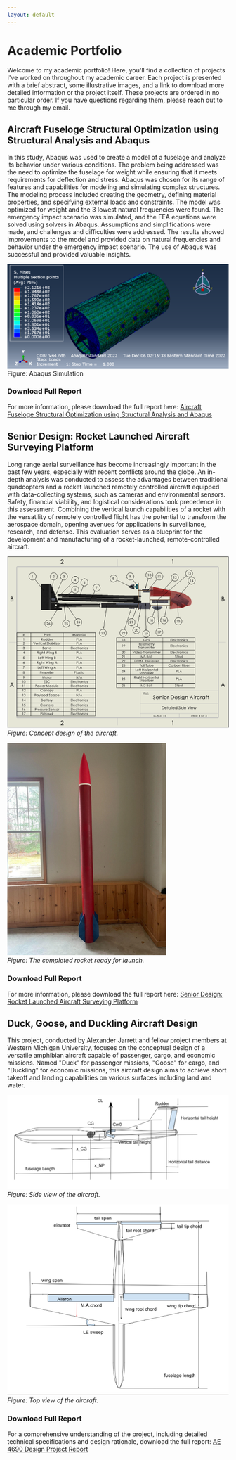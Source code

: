 ```yaml
---
layout: default
---
```


# Academic Portfolio
Welcome to my academic portfolio! Here, you'll find a collection of projects I've worked on throughout my academic career. Each project is presented with a brief abstract, some illustrative images, and a link to download more detailed information or the project itself. These projects are ordered in no particular order. If you have questions regarding them, please reach out to me through my email.

## Aircraft Fuseloge Structural Optimization using Structural Analysis and Abaqus
In this study, Abaqus was used to create a model of a fuselage and analyze its behavior under 
various conditions. The problem being addressed was the need to optimize the fuselage for weight 
while ensuring that it meets requirements for deflection and stress. Abaqus was chosen for its range 
of features and capabilities for modeling and simulating complex structures. The modeling process 
included creating the geometry, defining material properties, and specifying external loads and 
constraints. The model was optimized for weight and the 3 lowest natural frequencies were found. 
The emergency impact scenario was simulated, and the FEA equations were solved using solvers 
in Abaqus. Assumptions and simplifications were made, and challenges and difficulties were 
addressed. The results showed improvements to the model and provided data on natural 
frequencies and behavior under the emergency impact scenario. The use of Abaqus was successful 
and provided valuable insights.

![Project 1 Image](/assets/images/project_1_image.PNG)
Figure: Abaqus Simulation

### Download Full Report
For more information, please download the full report here: [Aircraft Fuseloge Structural Optimization using Structural Analysis and Abaqus](/assets/docs/AE4630_AbaqusProject.pdf)

## Senior Design: Rocket Launched Aircraft Surveying Platform
Long range aerial surveillance has become increasingly important in the past few years, especially with recent conflicts around the globe. An in-depth analysis was conducted to assess the advantages between traditional quadcopters and a rocket launched remotely controlled aircraft equipped with data-collecting systems, such as cameras and environmental sensors. Safety, financial viability, and logistical considerations took precedence in this assessment. Combining the vertical launch capabilities of a rocket with the versatility of remotely controlled flight has the potential to transform the aerospace domain, opening avenues for applications in surveillance, research, and defense. This evaluation serves as a blueprint for the development and manufacturing of a rocket-launched, remote-controlled aircraft.

![Project 2.1 Image](/assets/images/project_2_image_1.PNG)  
*Figure: Concept design of the aircraft.*

![Project 2.2 Image](/assets/images/project_2_image_2.PNG)  
*Figure: The completed rocket ready for launch.*

### Download Full Report
For more information, please download the full report here: [Senior Design: Rocket Launched Aircraft Surveying Platform](/assets/docs/Senior%20design%20report.pdf)

## Duck, Goose, and Duckling Aircraft Design
This project, conducted by Alexander Jarrett and fellow project members at Western Michigan University, focuses on the conceptual design of a versatile amphibian aircraft capable of passenger, cargo, and economic missions. Named "Duck" for passenger missions, "Goose" for cargo, and "Duckling" for economic missions, this aircraft design aims to achieve short takeoff and landing capabilities on various surfaces including land and water.

![Project 3.1 Image](/assets/images/Duck_C_Design_Side.PNG)  
*Figure: Side view of the aircraft.*

![Project 3.2 Image](/assets/images/Duck_C_Design_Top.PNG)  
*Figure: Top view of the aircraft.*

### Download Full Report
For a comprehensive understanding of the project, including detailed technical specifications and design rationale, download the full report: [AE 4690 Design Project Report](/assets/docs/AE4690GroupDesignProject.pdf)
